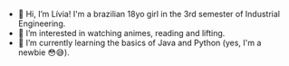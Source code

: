 - 👋 Hi, I’m Lívia! I'm a brazilian 18yo girl in the 3rd semester of Industrial Engineering.
- 👀 I’m interested in watching animes, reading and lifting.
- 🌱 I’m currently learning the basics of Java and Python (yes, I'm a newbie 😳😅).

<!---
thoughtfuliv/thoughtfuliv is a ✨ special ✨ repository because its `README.md` (this file) appears on your GitHub profile.
You can click the Preview link to take a look at your changes.
--->
